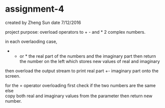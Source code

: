 # assignment-4
created by Zheng Sun 
date 7/12/2016

project purpose: overload operators to + - and * 2 complex numbers.

in each overlaoding case, 
+ - or * the real part of the numbers and the imaginary part 
then return the number on the left which stores new values of real and imaginary 

then overload the output stream to print real part +- imaginary part onto the screen.

for the = operator overloading 
first check if the two numbers are the same 
else  
copy both real and imaginary values from the parameter 
then return new number.

